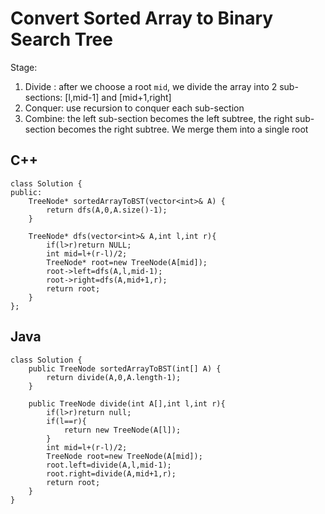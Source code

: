 # Convert Sorted Array to Binary Search Tree    

Stage:
1. Divide : after we choose a root `mid`, we divide the array into 2 sub-sections: [l,mid-1] and [mid+1,right]
2. Conquer: use recursion to conquer each sub-section
3. Combine: the left sub-section becomes the left subtree, the right sub-section becomes the right subtree. We merge them into a single root
            

## C++

```
class Solution {
public:
    TreeNode* sortedArrayToBST(vector<int>& A) {
        return dfs(A,0,A.size()-1);
    }
    
    TreeNode* dfs(vector<int>& A,int l,int r){
        if(l>r)return NULL;
        int mid=l+(r-l)/2;
        TreeNode* root=new TreeNode(A[mid]);
        root->left=dfs(A,l,mid-1);
        root->right=dfs(A,mid+1,r);
        return root;
    }
};
```

## Java

```
class Solution {
    public TreeNode sortedArrayToBST(int[] A) {
        return divide(A,0,A.length-1);
    }
    
    public TreeNode divide(int A[],int l,int r){
        if(l>r)return null;
        if(l==r){
            return new TreeNode(A[l]);
        }
        int mid=l+(r-l)/2;
        TreeNode root=new TreeNode(A[mid]);
        root.left=divide(A,l,mid-1);
        root.right=divide(A,mid+1,r);
        return root;
    }
}
```
